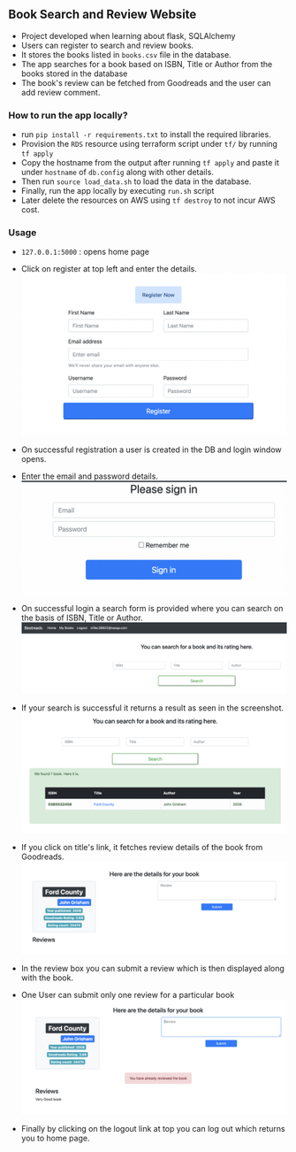 ## Book Search and Review Website

- Project developed when learning about flask, SQLAlchemy
- Users can register to search and review books.
- It stores the books listed in `books.csv` file in the database.
- The app searches for a book based on ISBN, Title or Author from the books stored in the database
- The book's review can be fetched from Goodreads and the user can add review comment.

### How to run the app locally?
- run `pip install -r requirements.txt` to install the required libraries.
- Provision the `RDS` resource using terraform script under `tf/` by running `tf apply` 
- Copy the hostname from the output after running `tf apply` and paste it under `hostname` of `db.config` along with other details.
- Then run `source load_data.sh` to load the data in the database.
- Finally, run the app locally by executing `run.sh` script
- Later delete the resources on AWS using `tf destroy` to not incur AWS cost.

### Usage
- `127.0.0.1:5000` : opens home page
- Click on register at top left and enter the details.
![registration](./screenshots/registration_form.png)

- On successful registration a user is created in the DB and login window opens.
- Enter the email and password details.
![login](./screenshots/sigin_form.png)

- On successful login a search form is provided where you can search on the basis of ISBN, Title or Author.
![search](./screenshots/search_request_form.png)

- If your search is successful it returns a result as seen in the screenshot.
![successful_search](./screenshots/successful_search.png)

- If you click on title's link, it fetches review details of the book from Goodreads.
![book_details](./screenshots/book_details.png)

- In the review box you can submit a review which is then displayed along with the book.
- One User can submit only one review for a particular book
![review](./screenshots/review.png)

- Finally by clicking on the logout link at top you can log out which returns you to home page.

